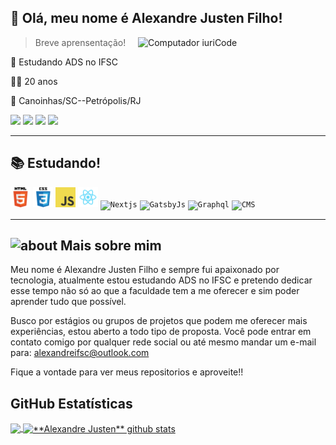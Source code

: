 ## 👋 Olá, meu nome é <strong>Alexandre Justen Filho!</strong>
<img src="https://64.media.tumblr.com/138e6f85071f12cce9e5e8448f833200/tumblr_nif4hqpQff1suni9po3_250.gifv" min-width="300px" max-width="300px" width="300px" align="right" alt="Computador iuriCode">

> Breve aprensentação!

🔭 Estudando ADS no IFSC

🐱‍👤 20 anos

💬 Canoinhas/SC--Petrópolis/RJ

  <a href="https://www.facebook.com/alexandre.j.filho" alt="Facebook"  target=”_blank”><img src="https://img.shields.io/badge/-Facebook-3b5998?style=flat-square&labelColor=3b5998&logo=facebook&logoColor=white&link=alexandrejustenfilho"/></a>
  <a href="https://twitter.com/AlexandrejF_" alt="Twitter" target=”_blank” ><img src="https://img.shields.io/badge/-Twitter-00acee?style=flat-square&labelColor=00acee&logo=twitter&logoColor=white&link=alexandrejustenfilho%22"/></a>
  <a href="https://www.instagram.com/alexandre.justen" alt="Instagram"  target=”_blank”><img src="https://img.shields.io/badge/-Instagram-fc0fc0?style=flat-square&labelColor=fc0fc0&logo=instagram&logoColor=white&link=alexandrejustenfilho%22"/></a>
  <a href="https://www.linkedin.com/in/alexandre-justen-filho" alt="Linkedin"  target=”_blank”><img src="https://img.shields.io/badge/-Linkedin-005eff?style=flat-square&labelColor=005eff&logo=linkedin&logoColor=white&link=alexandrejustenfilho%22"/></a>

----

## 📚 Estudando!

<code><img height="32" src="https://raw.githubusercontent.com/github/explore/80688e429a7d4ef2fca1e82350fe8e3517d3494d/topics/html/html.png" alt="HTML5"/></code>
<code><img height="32" src="https://raw.githubusercontent.com/github/explore/80688e429a7d4ef2fca1e82350fe8e3517d3494d/topics/css/css.png" alt="CSS"/></code>
<code><img height="32" src="https://raw.githubusercontent.com/github/explore/80688e429a7d4ef2fca1e82350fe8e3517d3494d/topics/javascript/javascript.png" alt="Javascript"/></code>
<code><img height="32" src="https://raw.githubusercontent.com/github/explore/80688e429a7d4ef2fca1e82350fe8e3517d3494d/topics/react/react.png" alt="React"/></code>
<code><img height="32" src="https://ui-lib.com/blog/wp-content/uploads/2021/12/nextjs-boilerplate-logo.png" alt="Nextjs"/></code>
<code><img height="32" src="https://d33wubrfki0l68.cloudfront.net/3043815abc12ed4628bceeabb1a571459a777f84/5f19e/static/f422e4992c3482dce03f913e7da91751/e17e5/gatsby-png.png" alt="GatsbyJs"/></code>
<code><img height="32" src="https://encrypted-tbn0.gstatic.com/images?q=tbn:ANd9GcQ8Zq0hjJGBTc5dfDfOWg3piQ8XasAu_8Me3Q&usqp=CAU" alt="Graphql"/></code>
<code><img height="32" src="https://cdn-icons-png.flaticon.com/512/1792/1792275.png" alt="CMS"/></code>




---
## <img width="45" alt="about" src="https://raw.github.com/elizarov/elizarov/master/about.png"> Mais sobre mim

Meu nome é Alexandre Justen Filho e sempre fui apaixonado por tecnologia, atualmente estou estudando ADS no IFSC e pretendo dedicar esse tempo não só ao que a faculdade tem a me oferecer e sim poder aprender tudo que possível.

Busco por estágios ou grupos de projetos que podem me oferecer mais experiências, estou aberto a todo tipo de proposta.
Você pode entrar em contato comigo por qualquer rede social ou até mesmo mandar um e-mail para: alexandreifsc@outlook.com 


Fique a vontade para ver meus repositorios e aproveite!!

## **GitHub Estatísticas**

<a href="https://github.com/AlexandreJusten">
  <img align="center" src="https://github-readme-stats.vercel.app/api/top-langs/?username=alexandrejusten&theme=tokyonight&hide_langs_below=1" />
</a>
<a href="https://github.com/AlexandreJusten">
 <img align="center" src="https://github-readme-stats.vercel.app/api?username=alexandrejusten&show_icons=true&theme=tokyonight&line_height=27" alt="**Alexandre Justen** github stats"/>
</a>


